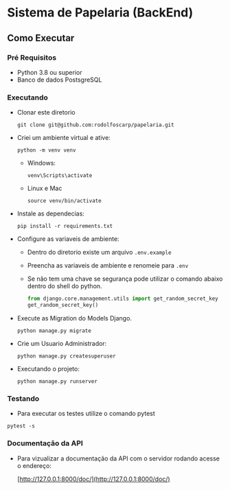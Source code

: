 # Sistema de Papelaria (BackEnd)

## Como Executar

### Pré Requisitos

- Python 3.8 ou superior
- Banco de dados PostsgreSQL

### Executando

- Clonar este diretorio

  `git clone git@github.com:rodolfoscarp/papelaria.git`

- Criei um ambiente virtual e ative:

  `python -m venv venv`

  - Windows:

    `venv\Scripts\activate`

  - Linux e Mac

    `source venv/bin/activate`

- Instale as dependecias:

  `pip install -r requirements.txt`

- Configure as variaveis de ambiente:

  - Dentro do diretorio existe um arquivo `.env.example`
  - Preencha as variaveis de ambiente e renomeie para `.env`
  - Se não tem uma chave se segurança pode utilizar o comando abaixo dentro do shell do python.

    ```python
    from django.core.management.utils import get_random_secret_key
    get_random_secret_key()
    ```

- Execute as Migration do Models Django.

  `python manage.py migrate`

- Crie um Usuario Administrador:

  `python manage.py createsuperuser`

- Executando o projeto:

  `python manage.py runserver`

### Testando

- Para executar os testes utilize o comando pytest

`pytest -s`

### Documentação da API

- Para vizualizar a documentação da API com o servidor rodando acesse o endereço:

  [http://127.0.0.1:8000/doc/](http://127.0.0.1:8000/doc/)

[]()
